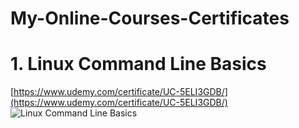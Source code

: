 # My-Online-Courses-Certificates
# 1. Linux Command Line Basics
[https://www.udemy.com/certificate/UC-5ELI3GDB/](https://www.udemy.com/certificate/UC-5ELI3GDB/)
![Linux Command Line Basics](https://udemy-certificate.s3.amazonaws.com/image/UC-5ELI3GDB.jpg)
